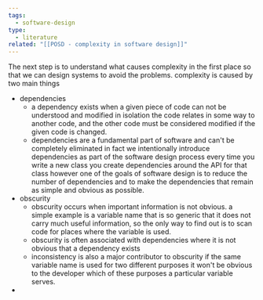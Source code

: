 ```yaml
---
tags:
  - software-design
type:
  - literature
related: "[[POSD - complexity in software design]]"
---
```

The next step is to understand what causes complexity in the first place so that we can design systems to avoid the problems.
complexity is caused by two main things

- dependencies
	- a dependency exists when a given piece of code can not be understood and modified in isolation the code relates in some way to another code, and the other code must be considered modified if the given code is changed.
	- dependencies are a fundamental part of software and can't be completely eliminated in fact we intentionally introduce dependencies as part of the software design process every time you write a new class you create dependencies around the API for that class however one of the goals of software design is to reduce the number of dependencies and to make the dependencies that remain as simple and obvious as possible.
- obscurity
	- obscurity occurs when important information is not obvious. a simple example is a variable name that is so generic that it does not carry much useful information, so the only way to find out is to scan code for places where the variable is used.
	- obscurity is often associated with dependencies where it is not obvious that a dependency exists
	- inconsistency is also a major contributor to obscurity if the same variable name is used for two different purposes it won't be obvious to the developer which of these purposes a particular variable serves.
- 